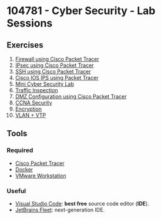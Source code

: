 # 104781 - Cyber Security - Lab Sessions

## Exercises

1. [Firewall using Cisco Packet Tracer](01-firewall-packet_tracer/README.md)
2. [IPsec using Cisco Packet Tracer](02-ipsec-packet_tracer/README.md)
3. [SSH using Cisco Packet Tracer](03-ssh-packet_tracer/README.md)
4. [Cisco IOS IPS using Packet Tracer](04-cisco_ios-ips/README.md)
5. [Mini Cyber Security Lab](04-mini_ciber_security_lab/README.md)
6. [Traffic Inspection](05-traffic_inspection/README.pdf)
7. [DMZ Configuration using Cisco Packet Tracer](04-dmz_config/README.pdf)
8. [CCNA Security](07-ccna_security/README.pdf)
9. [Encryption](08-encryption/README.pdf)
10. [VLAN + VTP](06-vlan_vtp/README.pdf)

## Tools

### Required

- [Cisco Packet Tracer](https://www.netacad.com/courses/packet-tracer)
- [Docker](https://www.docker.com)
- [VMware Workstation](https://www.vmware.com/products/desktop-hypervisor/workstation-and-fusion)

### Useful

- [Visual Studio Code](https://code.visualstudio.com): **best free** source code editor (**IDE**).
- [JetBrains Fleet](https://www.jetbrains.com/fleet): next-generation IDE.
